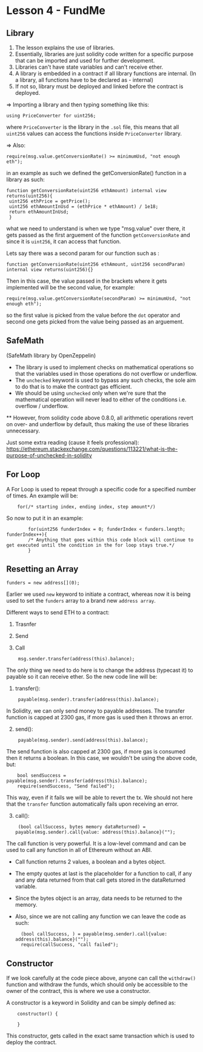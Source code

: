 # Lesson 4 - FundMe

## Library
1. The lesson explains the use of libraries.
2. Essentially, libraries are just solidity code written for a specific purpose that can be imported and used for further development.
3. Libraries can't have state variables and can't receive ether.
4. A library is embedded in a contract if all library functions are internal. (In a library, all functions have to be declared as - internal)
5. If not so, library must be deployed and linked before the contract is deployed.

=> Importing a library and then typing something like this:

    using PriceConverter for uint256;

where `PriceConverter` is the library in the `.sol` file, this means that all `uint256` values can access the functions inside `PriceConverter` library.

=> Also:

    require(msg.value.getConversionRate() >= minimumUsd, "not enough eth");

in an example as such we defined the getConversionRate() function in a library as such:

    function getConversionRate(uint256 ethAmount) internal view returns(uint256){ 
     uint256 ethPrice = getPrice(); 
     uint256 ethAmountInUsd = (ethPrice * ethAmount) / 1e18; 
     return ethAmountInUsd;
     }

what we need to understand is when we type "msg.value" over there, it gets passed as the first arguement of the function `getConversionRate` and since it is `uint256`, it can access that function.

Lets say there was a second param for our function such as :

    function getConversionRate(uint256 ethAmount, uint256 secondParam) internal view returns(uint256){}

Then in this case, the value passed in the brackets where it gets implemented will be the second value, for example:

    require(msg.value.getConversionRate(secondParam) >= minimumUsd, "not enough eth");

so the first value is picked from the value before the `dot` operator and second one gets picked from the value being passed as an arguement.

## SafeMath
(SafeMath library by OpenZeppelin)
* The library is used to implement checks on mathematical operations so that the variables used in those operations do not overflow or underflow.
* The `unchecked` keyword is used to bypass any such checks, the sole aim to do that is to make the contract gas efficient.
* We should be using `unchecked` only when we're sure that the mathematical operation will never lead to either of the conditions i.e. overflow / underflow.

** However, from solidity code above 0.8.0, all arithmetic operations revert on over- and underflow by default, thus making the use of these libraries unnecessary.

Just some extra reading (cause it feels professional):
https://ethereum.stackexchange.com/questions/113221/what-is-the-purpose-of-unchecked-in-solidity

## For Loop
A For Loop is used to repeat through a specific code for a specified number of times. An example will be:

        for(/* starting index, ending index, step amount*/)
So now to put it in an example:

            for(uint256 funderIndex = 0; funderIndex < funders.length; funderIndex++){
            /* Anything that goes within this code block will continue to get executed until the condition in the for loop stays true.*/
            }

## Resetting an Array
    funders = new address[](0);
Earlier we used `new` keyword to initiate a contract, whereas now it is being used to set the `funders` array to a brand new `address array`.

Different ways to send ETH to a contract:
1. Trasnfer
2. Send
3. Call

        msg.sender.transfer(address(this).balance);
The only thing we need to do here is to change the address (typecast it) to payable so it can receive ether. So the new code line will be:

1. transfer():

        payable(msg.sender).transfer(address(this).balance);
In Solidity, we can only send money to payable addresses. 
The transfer function is capped at 2300 gas, if more gas is used then it throws an error.

2. send():

        payable(msg.sender).send(address(this).balance);
The send function is also capped at 2300 gas, if more gas is consumed then it returns a boolean. In this case, we wouldn't be using the above code, but:

        bool sendSuccess = payable(msg.sender).transfer(address(this).balance);
        require(sendSuccess, "Send failed");
This way, even if it fails we will be able to revert the tx. We should not here that the `transfer` function automatically fails upon receiving an error.

3. call():

        (bool callSuccess, bytes memory dataReturned) = payable(msg.sender).call{value: address(this).balance}("");
The call function is very powerful. It is a low-level command and can be used to call any function in all of Ethereum without an ABI.
* Call function returns 2 values, a boolean and a bytes object.
* The empty quotes at last is the placeholder for a function to call, if any and any data returned from that call gets stored in the dataReturned variable.
* Since the bytes object is an array, data needs to be returned to the memory.
* Also, since we are not calling any function we can leave the code as such:

        (bool callSuccess, ) = payable(msg.sender).call{value: address(this).balance}("");
        require(callSuccess, "call failed");


## Constructor

If we look carefully at the code piece above, anyone can call the `withdraw()` function and withdraw the funds, which should only be accessible to the owner of the contract, this is where we use a constructor.

A constructor is a keyword in Solidity and can be simply defined as:

        constructor() {
        
        }
This constructor, gets called in the exact same transaction which is used to deploy the contract.


















